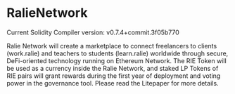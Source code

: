 # RalieNetwork
 
 Current Solidity Compiler version: v0.7.4+commit.3f05b770
 
 Ralie Network will create a marketplace to connect freelancers to clients (work.ralie) and teachers to students (learn.ralie) worldwide through secure, DeFi-oriented technology running on Ethereum Network. The RIE Token will be used as a currency inside the Ralie Network, and staked LP Tokens of RIE pairs will grant rewards during the first year of deployment and voting power in the governance tool. Please read the Litepaper for more details.
